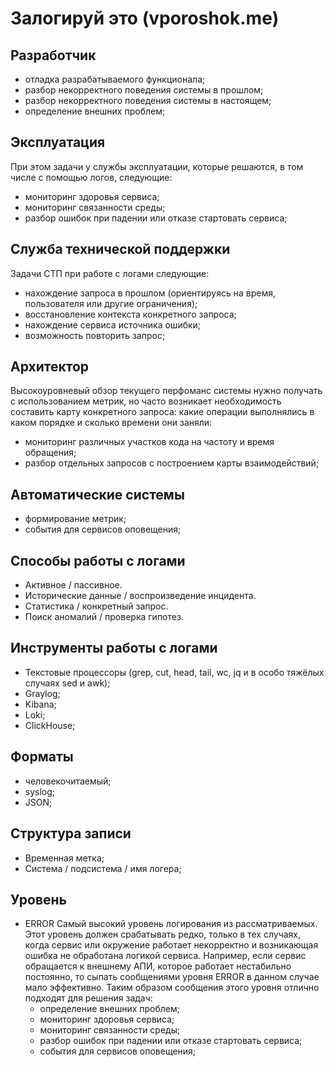 # Залогируй это (vporoshok.me)

## Разработчик

- отладка разрабатываемого функционала;
- разбор некорректного поведения системы в прошлом;
- разбор некорректного поведения системы в настоящем;
- определение внешних проблем;

## Эксплуатация

При этом задачи у службы эксплуатации, которые решаются, в том числе с помощью логов, следующие:

- мониторинг здоровья сервиса;
- мониторинг связанности среды;
- разбор ошибок при падении или отказе стартовать сервиса;

## Служба технической поддержки

Задачи СТП при работе с логами следующие:

- нахождение запроса в прошлом (ориентируясь на время, пользователя или другие ограничения);
- восстановление контекста конкретного запроса;
- нахождение сервиса источника ошибки;
- возможность повторить запрос;

## Архитектор

Высокоуровневый обзор текущего перфоманс системы нужно получать с использованием метрик, но часто возникает
необходимость составить карту конкретного запроса: какие операции выполнялись в каком порядке и сколько времени они
заняли:

- мониторинг различных участков кода на частоту и время обращения;
- разбор отдельных запросов с построением карты взаимодействий;

## Автоматические системы

- формирование метрик;
- события для сервисов оповещения;

## Способы работы с логами

- Активное / пассивное.
- Исторические данные / воспроизведение инцидента.
- Статистика / конкретный запрос.
- Поиск аномалий / проверка гипотез.

## Инструменты работы с логами

- Текстовые процессоры (grep, cut, head, tail, wc, jq и в особо тяжёлых случаях sed и awk);
- Graylog;
- Kibana;
- Loki;
- ClickHouse;

## Форматы

- человекочитаемый;
- syslog;
- JSON;

## Структура записи

- Временная метка;
- Система / подсистема / имя логера;

## Уровень

- ERROR
  Самый высокий уровень логирования из рассматриваемых.
  Этот уровень должен срабатывать редко, только в тех случаях, когда сервис или окружение работает некорректно и
  возникающая ошибка не обработана логикой сервиса.
  Например, если сервис обращается к внешнему АПИ, которое работает нестабильно постоянно, то сыпать сообщениями уровня
  ERROR в данном случае мало эффективно.
  Таким образом сообщения этого уровня отлично подходят для решения задач:
    - определение внешних проблем;
    - мониторинг здоровья сервиса;
    - мониторинг связанности среды;
    - разбор ошибок при падении или отказе стартовать сервиса;
    - события для сервисов оповещения;





